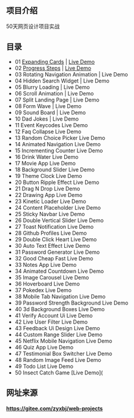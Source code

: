 ## 项目介绍
50天网页设计项目实战

## 目录

* 01	[Expanding Cards](https://github.com/bradtraversy/50projects50days/tree/master/expanding-cards) | [Live Demo](https://50projects50days.com/projects/expanding-cards/)
* 02	[Progress Steps](https://github.com/bradtraversy/50projects50days/tree/master/progress-steps) | [Live Demo](https://50projects50days.com/projects/progress-steps/)
* 03	Rotating Navigation Animation | Live Demo
* 04	Hidden Search Widget | Live Demo
* 05	Blurry Loading | Live Demo
* 06	Scroll Animation | Live Demo
* 07	Split Landing Page | Live Demo
* 08	Form Wave | Live Demo
* 09	Sound Board | Live Demo
* 10	Dad Jokes | Live Demo
* 11	Event Keycodes	Live Demo
* 12	Faq Collapse	Live Demo
* 13	Random Choice Picker	Live Demo
* 14	Animated Navigation	Live Demo
* 15	Incrementing Counter	Live Demo
* 16	Drink Water	Live Demo
* 17	Movie App	Live Demo
* 18	Background Slider	Live Demo
* 19	Theme Clock	Live Demo
* 20	Button Ripple Effect	Live Demo
* 21	Drag N Drop	Live Demo
* 22	Drawing App	Live Demo
* 23	Kinetic Loader	Live Demo
* 24	Content Placeholder	Live Demo
* 25	Sticky Navbar	Live Demo
* 26	Double Vertical Slider	Live Demo
* 27	Toast Notification	Live Demo
* 28	Github Profiles	Live Demo
* 29	Double Click Heart	Live Demo
* 30	Auto Text Effect	Live Demo
* 31	Password Generator	Live Demo
* 32	Good Cheap Fast	Live Demo
* 33	Notes App	Live Demo
* 34	Animated Countdown	Live Demo
* 35	Image Carousel	Live Demo
* 36	Hoverboard	Live Demo
* 37	Pokedex	Live Demo
* 38	Mobile Tab Navigation	Live Demo
* 39	Password Strength Background	Live Demo
* 40	3d Background Boxes	Live Demo
* 41	Verify Account Ui	Live Demo
* 42	Live User Filter	Live Demo
* 43	Feedback Ui Design	Live Demo
* 44	Custom Range Slider	Live Demo
* 45	Netflix Mobile Navigation	Live Demo
* 46	Quiz App	Live Demo
* 47	Testimonial Box Switcher	Live Demo
* 48	Random Image Feed	Live Demo
* 49	Todo List	Live Demo
* 50	Insect Catch Game	[Live Demo](

## 网址来源 
#### https://gitee.com/zyxbj/web-projects
